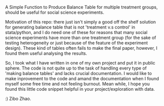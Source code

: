 A Simple Function to Produce Balance Table for multiple treatment groups, should be useful for social science experiments.

Motivation of this repo: there just isn't simply a good off the shelf solution for generating balance table that is not 'treatment v.s control' in stata/python, and I do need one of these for reasons that many social science experiments have more than one treatment group (for the sake of testing heterogeneity or just because of the feature of the experiment design). These kind of tables often fails to make the final paper, however, I found them useful analysing the results.

So, I took what I have written in one of my own project and put it in public sphere. The code is not quite up to the task of handling every type of 'making balance tables' and lacks crucial documentation. I would like to make inprovement to the code and amand the documentation when I found myself some free time and not feeling burnout. Mean while, I hope you found this little code snippet helpful in your project/exploration with data.

:)
Zibo Zhao.
